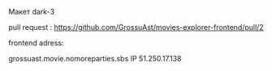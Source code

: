 Макет dark-3

pull request : https://github.com/GrossuAst/movies-explorer-frontend/pull/2

frontend adress:

grossuast.movie.nomoreparties.sbs
IP 51.250.17.138
